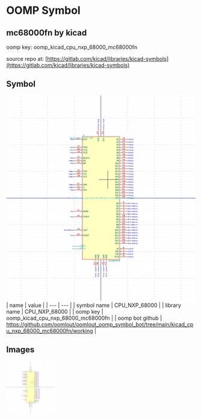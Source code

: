 # OOMP Symbol  
## mc68000fn  by kicad  
  
oomp key: oomp_kicad_cpu_nxp_68000_mc68000fn  
  
source repo at: [https://gitlab.com/kicad/libraries/kicad-symbols](https://gitlab.com/kicad/libraries/kicad-symbols)  
## Symbol  
  
[![working.png](working_600.png)](working.png)  
| name | value | 
| --- | --- | 
| symbol name | CPU_NXP_68000 | 
| library name | CPU_NXP_68000 | 
| oomp key | oomp_kicad_cpu_nxp_68000_mc68000fn | 
| oomp bot github | https://github.com/oomlout/oomlout_oomp_symbol_bot/tree/main/kicad_cpu_nxp_68000_mc68000fn/working | 
## Images  
  
[![working.png](working_140.png)](working.png)  
